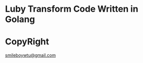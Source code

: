Luby Transform Code Written in Golang
=====================================



CopyRight
=========

smileboywtu@gmail.com